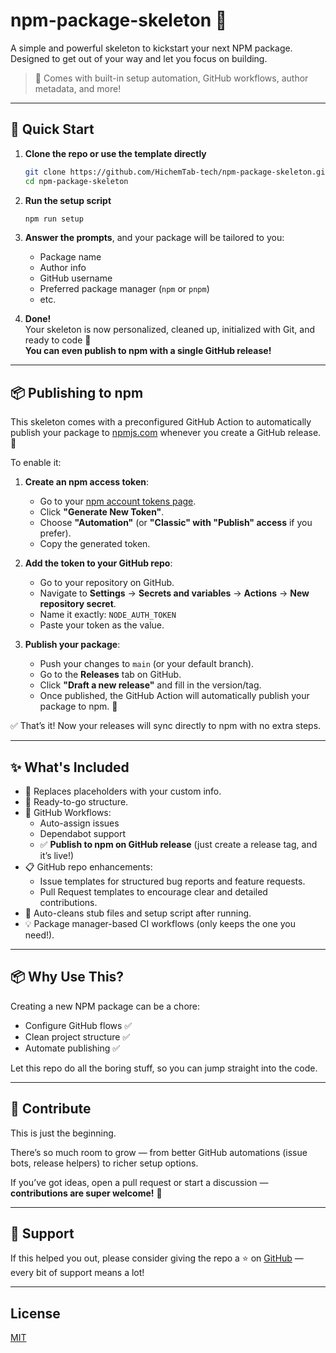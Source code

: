 # npm-package-skeleton 🧱

A simple and powerful skeleton to kickstart your next NPM package.  
Designed to get out of your way and let you focus on building.  

> 🎯 Comes with built-in setup automation, GitHub workflows, author metadata, and more!

---

## 🚀 Quick Start

1. **Clone the repo or use the template directly**
   ```bash
   git clone https://github.com/HichemTab-tech/npm-package-skeleton.git
   cd npm-package-skeleton
   ```

2. **Run the setup script**
   ```bash
   npm run setup
   ```

3. **Answer the prompts**, and your package will be tailored to you:
    - Package name
    - Author info
    - GitHub username
    - Preferred package manager (`npm` or `pnpm`)
    - etc.

4. **Done!**  
   Your skeleton is now personalized, cleaned up, initialized with Git, and ready to code 🎸  
   **You can even publish to npm with a single GitHub release!**

---

## 📦 Publishing to npm

This skeleton comes with a preconfigured GitHub Action to automatically publish your package to [npmjs.com](https://www.npmjs.com/) whenever you create a GitHub release. 🎉

To enable it:

1. **Create an npm access token**:
    - Go to your [npm account tokens page](https://www.npmjs.com/settings/tokens).
    - Click **"Generate New Token"**.
    - Choose **"Automation"** (or **"Classic" with "Publish" access** if you prefer).
    - Copy the generated token.

2. **Add the token to your GitHub repo**:
    - Go to your repository on GitHub.
    - Navigate to **Settings** → **Secrets and variables** → **Actions** → **New repository secret**.
    - Name it exactly: `NODE_AUTH_TOKEN`
    - Paste your token as the value.

3. **Publish your package**:
    - Push your changes to `main` (or your default branch).
    - Go to the **Releases** tab on GitHub.
    - Click **"Draft a new release"** and fill in the version/tag.
    - Once published, the GitHub Action will automatically publish your package to npm. 🚀

✅ That’s it! Now your releases will sync directly to npm with no extra steps.


---

## ✨ What's Included

- 🔁 Replaces placeholders with your custom info.
- 🧪 Ready-to-go structure.
- 🔧 GitHub Workflows:
    - Auto-assign issues
    - Dependabot support
    - ✅ **Publish to npm on GitHub release** (just create a release tag, and it’s live!)
- 📋 GitHub repo enhancements:
    - Issue templates for structured bug reports and feature requests.
    - Pull Request templates to encourage clear and detailed contributions.
- 🧹 Auto-cleans stub files and setup script after running.
- 💡 Package manager-based CI workflows (only keeps the one you need!).

---

## 📦 Why Use This?

Creating a new NPM package can be a chore:
- Configure GitHub flows ✅
- Clean project structure ✅
- Automate publishing ✅

Let this repo do all the boring stuff, so you can jump straight into the code.

---

## 🤝 Contribute

This is just the beginning.

There’s so much room to grow — from better GitHub automations (issue bots, release helpers) to richer setup options.

If you’ve got ideas, open a pull request or start a discussion — **contributions are super welcome!** 🌱

---

## 🌟 Support

If this helped you out,
please consider giving the repo a ⭐️ on [GitHub](https://github.com/HichemTab-tech/npm-package-skeleton) —
every bit of support means a lot!

---

## License

[MIT](./LICENSE)